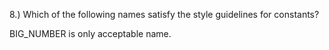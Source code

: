 8.) Which of the following names satisfy the style guidelines for constants?

BIG_NUMBER is only acceptable name. 